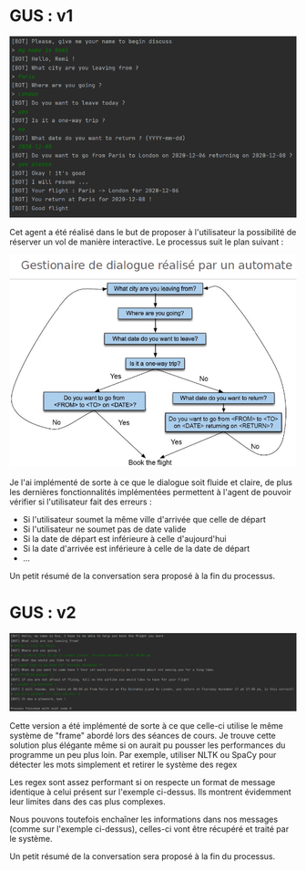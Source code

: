 # GUS : v1

![Exécution du programme](https://github.com/RemiFELIN/AC_Workspace/blob/main/agents/gus/img/gus_v1_output.png)

Cet agent a été réalisé dans le but de proposer à l'utilisateur la possibilité de réserver un vol de manière
interactive. Le processus suit le plan suivant :

![schema](https://github.com/RemiFELIN/AC_Workspace/blob/main/agents/gus/img/schema.png)

Je l'ai implémenté de sorte à ce que le dialogue soit fluide et claire, de plus les dernières fonctionnalités 
implémentées permettent à l'agent de pouvoir vérifier si l'utilisateur fait des erreurs :

- Si l'utilisateur soumet la même ville d'arrivée que celle de départ
- Si l'utilisateur ne soumet pas de date valide
- Si la date de départ est inférieure à celle d'aujourd'hui
- Si la date d'arrivée est inférieure à celle de la date de départ 
- ...

Un petit résumé de la conversation sera proposé à la fin du processus.

# GUS : v2

![Exécution du programme](https://github.com/RemiFELIN/AC_Workspace/blob/main/agents/gus/img/gus_v2_output.png)

Cette version a été implémenté de sorte à ce que celle-ci utilise le même système de "frame" abordé lors des séances
de cours. Je trouve cette solution plus élégante même si on aurait pu pousser les performances du programme un peu plus 
loin. Par exemple, utiliser NLTK ou SpaCy pour détecter les mots simplement et retirer le système des regex

Les regex sont assez performant si on respecte un format de message identique à celui présent sur l'exemple ci-dessus. 
Ils montrent évidemment leur limites dans des cas plus complexes.

Nous pouvons toutefois enchaîner les informations dans nos messages (comme sur l'exemple ci-dessus), celles-ci vont être 
récupéré et traité par le système.

Un petit résumé de la conversation sera proposé à la fin du processus.